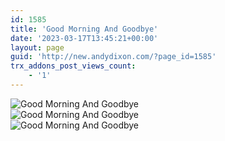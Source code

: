 ```yaml
---
id: 1585
title: 'Good Morning And Goodbye'
date: '2023-03-17T13:45:21+00:00'
layout: page
guid: 'http://new.andydixon.com/?page_id=1585'
trx_addons_post_views_count:
    - '1'
---
```


![Good Morning And Goodbye](https://i0.wp.com/assets.g8x2.ldn.idrivee2-23.com/posters/Good%20Morning%20And%20Goodbye%2001.jpg?w=1200&ssl=1 "Good Morning And Goodbye")  
![Good Morning And Goodbye](https://i0.wp.com/assets.g8x2.ldn.idrivee2-23.com/posters/Good%20Morning%20And%20Goodbye%2002.jpg?w=1200&ssl=1 "Good Morning And Goodbye")  
![Good Morning And Goodbye](https://i0.wp.com/assets.g8x2.ldn.idrivee2-23.com/posters/Good%20Morning%20And%20Goodbye%2003.jpg?w=1200&ssl=1 "Good Morning And Goodbye")